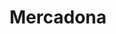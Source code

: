 ---
title: "Mercadona"
url: /vitoria-gasteiz/mercadona-olarizu-hiribidea-avenida-de-olarizu/
shop: supermercado
---